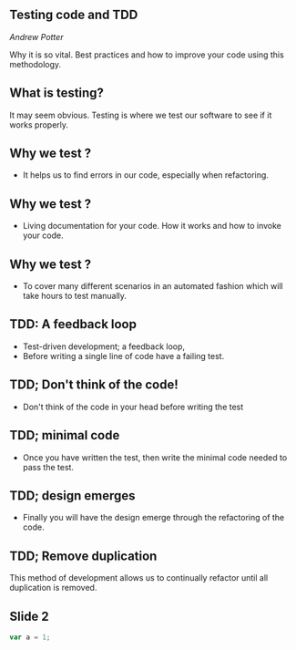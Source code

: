 ## Testing code and TDD
_Andrew Potter_

Why it is so vital. Best practices and how to improve your code using this methodology.


## What is testing?

It may seem obvious. Testing is where we test our software to see if it works properly.


## Why we test ?

* It helps us to find errors in our code, especially when refactoring.


## Why we test ?

* Living documentation for your code. How it works and how to invoke your code.


## Why we test ?

* To cover many different scenarios in an automated fashion which will take hours to test manually.


## TDD: A feedback loop

* Test-driven development; a feedback loop,
* Before writing a single line of code have a failing test.


## TDD; Don't think of the code!

* Don't think of the code in your head before writing the test


## TDD; minimal code

* Once you have written the test, then write the minimal code needed to pass the test.


## TDD; design emerges

* Finally you will have the design emerge through the refactoring of the code.


## TDD; Remove duplication

This method of development allows us to continually refactor until all duplication is removed.


## Slide 2

```js
var a = 1;
```
